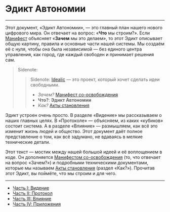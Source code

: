 # Эдикт Автономии

---

Этот документ, «Эдикт Автономии», — это главный план нашего нового цифрового мира. Он отвечает на вопрос: «**Что** мы строим?». Если [Манифест](../manifesto/) объясняет «**Зачем** мы это делаем», то этот Эдикт описывает общую картину, правила и основные части нашей системы. Мы создаём её с нуля, чтобы она была независимой — без единого центра управления, как город, где каждый свободен и принимает решения сам.

> Sidenote:
>
> > Sidenote: [Idealic](http://idealic.ai) — это проект, который хочет сделать идеи свободными.
> >
> > - _Зачем?_ [Манифест со-освобождения](../manifesto/)
> > - **Что?**: **Эдикт Автономии**
> > - _Как?_ [Акты становления](../acts/)

Эдикт устроен очень просто. В разделе «Видение» мы рассказываем о наших главных целях. В «Протоколе» — объясняем, из каких «кубиков» состоит система. А в разделе «Влияние» — размышляем, как всё это изменит жизнь людей и общество. Этот документ даёт полное представление о том, как всё задумано, не вдаваясь в мелкие технические детали.

Этот текст — мостик между нашей большой идеей и её воплощением в коде. Он дополняется [Манифестом со-освобождения](../manifesto/) (то, что отвечает на вопрос «Зачем?») и подробными техническими документами, которые мы называем [Акты становления](../acts/) (раздел «Как?»). Прочитав этот Эдикт, вы поймёте, что мы строим и для чего.

---

- [Часть I: Видение](./01_vision.md)
- [Часть II: Протокол](./02_protocol.md)
- [Часть III: Влияние](./03_impact.md)
- [Часть IV: Приложения](./04_appendices.md)
